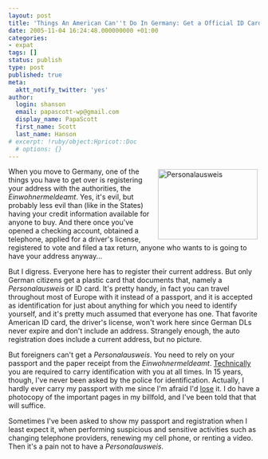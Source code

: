 ```yaml
---
layout: post
title: 'Things An American Can''t Do In Germany: Get a Official ID Card'
date: 2005-11-04 16:24:48.000000000 +01:00
categories:
- expat
tags: []
status: publish
type: post
published: true
meta:
  aktt_notify_twitter: 'yes'
author:
  login: shanson
  email: papascott-wp@gmail.com
  display_name: PapaScott
  first_name: Scott
  last_name: Hanson
# excerpt: !ruby/object:Hpricot::Doc
  # options: {}
---
```

<p><img src="http://www.papascott.de/wordpress/wp-content/uploads/2005/11/perso.jpg" height="141" width="200" border="0" align="right" hspace="4" vspace="4" alt="Personalausweis" title="Personalausweis" /> When you move to Germany, one of the things you have to get over is registering your address with the authorities, the <em>Einwohnermeldeamt</em>. Yes, it's evil, but probably less evil than (like in the States) having your credit information available for anyone to buy. And there once you've opened a checking account, obtained a telephone, applied for a driver's license, registered to vote and filed a tax return, anyone who wants to is going to have your address anyway...</p>
<p>But I digress. Everyone here has to register their current address. But only German citizens get a plastic card that documents that, namely a <em>Personalausweis</em> or ID card. It's pretty handy, in fact you can travel throughout most of Europe with it instead of a passport, and it is accepted as identification for just about anything for which you need to identify yourself, and it's pretty much assumed that everyone has one. That favorite American ID card, the driver's license, won't work here since German DLs never expire and don't include an address. Strangely enough, the auto registration does include a current address, but no picture.</p>
<p>But foreigners can't get a <em>Personalausweis</em>. You need to rely on your passport and the paper receipt from the <em>Einwohnermeldeamt</em>. <a href="http://justcallmemausi.blogspot.com/2005/10/and-i-didnt-even-whine-that-much.html" title="Mausi: and I didn't even whine that much!">Technically</a> you are required to carry identification with you at all times. In 15 years, though, I've never been asked by the police for identification. Actually, I hardly ever carry my passport with me since I'm afraid I'd <a href="http://www.papascott.de/archives/2005/04/30/lost-passport/" title="PapaScott » Blog Archive » Lost Passport">lose</a> it. I do have a photocopy of the important pages in my billfold, and I've been told that that will suffice.</p>
<p>Sometimes I've been asked to show my passport and registration when I least expect it, when performing suspicious and sensitive activities such as changing telephone providers, renewing my cell phone, or renting a video. Then it's a pain not to have a <em>Personalausweis</em>.</p>
